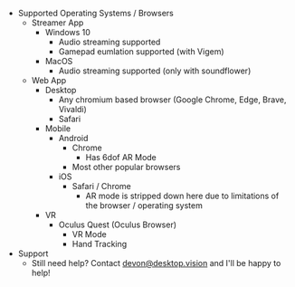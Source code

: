 - Supported Operating Systems / Browsers
  - Streamer App
    - Windows 10
      - Audio streaming supported
      - Gamepad eumlation supported (with Vigem)
    - MacOS
      - Audio streaming supported (only with soundflower)
  - Web App
    - Desktop
      - Any chromium based browser (Google Chrome, Edge, Brave, Vivaldi)
      - Safari
    - Mobile
      - Android
        - Chrome
          - Has 6dof AR Mode
        - Most other popular browsers
      - iOS
        - Safari / Chrome
          - AR mode is stripped down here due to limitations of the browser / operating system
    - VR
      - Oculus Quest (Oculus Browser)
        - VR Mode
        - Hand Tracking
- Support
  - Still need help? Contact [devon@desktop.vision](mailto:devon@desktop.vision) and I'll be happy to help!
